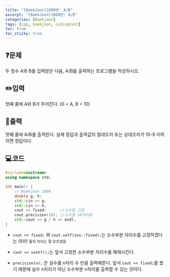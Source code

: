 ```yaml
---
title: "[BaekJoon]1008번: A/B"
excerpt: "[BaekJoon]1008번: A/B"
categories: [Baekjoon]
tags: [cpp, baekjoon, codingtest]
toc: true
toc_sticky: true
---
```


## ❓문제
두 정수 A와 B를 입력받은 다음, A/B를 출력하는 프로그램을 작성하시오.

## ✏️입력
첫째 줄에 A와 B가 주어진다. (0 < A, B < 10)

## 📜출력
첫째 줄에 A/B를 출력한다. 실제 정답과 출력값의 절대오차 또는 상대오차가 10-9 이하이면 정답이다.
<br>

## 💻코드
```cpp
#include<iostream>
using namespace std;

int main() {
	// Baekjoon 1008
	double g, h;
	std::cin >> g;
	std::cin >> h;
	cout << fixed;		//소수점 고정
	cout.precision(10);	//소수점 10자리로
	std::cout << g / h << endl;
}
```
+ `cout << fixed;` 와 `cout.setf(ios::fixed);`는 소수부분 자리수를 고정하겠다는 의미! <small>둘의 차이는 잘 모르겠음</small>
  
+ `cout << usetf();`는 앞서 고정한 소수부분 자리수를 해제시킨다. 
  
+ `precision(n);` 은 실수를 n자리 수 만큼 출력해준다. 앞서 `cout << fixed;`를 썼기 때문에 실수 n자리가 아닌 소수부분 n자리를 출력할 수 있는 것이다.